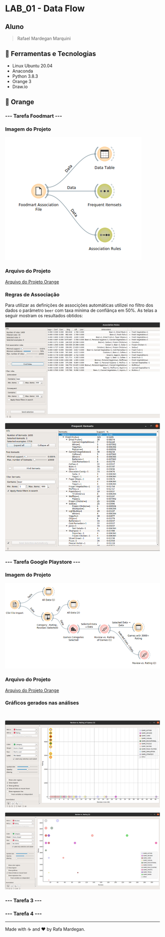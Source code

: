 # LAB_01 - Data Flow

## Aluno
> Rafael Mardegan Marquini

## :hammer: Ferramentas e Tecnologias
* Linux Ubuntu 20.04
* Anaconda
* Python 3.8.3
* Orange 3
* Draw.io

## :small_orange_diamond: Orange

### --- Tarefa Foodmart --- 

### Imagem do Projeto
![Imagem do Projeto de Foodmart](img/foodmart-analysis.png)
<br />

### Arquivo do Projeto
[Arquivo do Projeto Orange](foodmart-analysis.ows)

### Regras de Associação
Para utilizar as definições de associções automáticas utilizei no filtro dos dados o parâmetro `beer` com taxa mínima de confiânça em 50%. As telas a seguir mostram os resultados obtidos:
<br />

![Imagem Tela de associação](img/foodmart-association-rules.png)
<br />

![Imagem Tela de frequência](img/foodmart-frequent-itemsets.png)
<br />

### --- Tarefa Google Playstore ---

### Imagem do Projeto
![Imagem do Projeto de Foodmart](img/google-playstore-analysis.png)
<br />

### Arquivo do Projeto
[Arquivo do Projeto Orange](google-playstore-analysis.ows)

### Gráficos gerados nas análises
<br />

![Gráfico Review vs. Rating apenas das categorias GAME](img/google-playstore-graphic-1.png)
<br />

![Gráfico Review vs. Rating apenas das categorias GAME, porém com rating acima de 3000](img/google-playstore-graphic-2.png)

### --- Tarefa 3 ---

### --- Tarefa 4 ---


---
Made with :coffee: and ❤️ by Rafa Mardegan.


